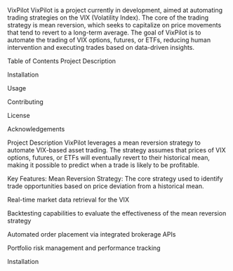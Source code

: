 VixPilot
VixPilot is a project currently in development, aimed at automating trading strategies on the VIX (Volatility Index). 
The core of the trading strategy is mean reversion, which seeks to capitalize on price movements that tend to revert
to a long-term average. The goal of VixPilot is to automate the trading of VIX options, futures, or ETFs, 
reducing human intervention and executing trades based on data-driven insights.

Table of Contents
Project Description

Installation

Usage

Contributing

License

Acknowledgements

Project Description
VixPilot leverages a mean reversion strategy to automate VIX-based asset trading. The strategy assumes that prices of VIX options, futures, or ETFs will eventually revert to their historical mean, making it possible to predict when a trade is likely to be profitable.

Key Features:
Mean Reversion Strategy: The core strategy used to identify trade opportunities based on price deviation from a historical mean.

Real-time market data retrieval for the VIX

Backtesting capabilities to evaluate the effectiveness of the mean reversion strategy

Automated order placement via integrated brokerage APIs

Portfolio risk management and performance tracking

Installation
